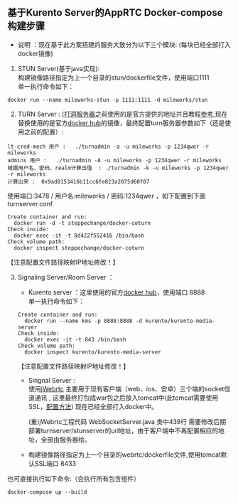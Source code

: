 ## 基于Kurento Server的AppRTC Docker-compose构建步骤  

- 说明 ：现在基于此方案搭建的服务大致分为以下三个模块: (每块已经全部打入docker镜像)  

1. STUN Server(基于java实现):  
构建镜像路径指定为上一个目录的stun/dockerfile文件，使用端口1111    
单一执行命令如下：
```
docker run --name mileworks-stun -p 1111:1111 -d mileworks/stun  
```
2. TURN Server : ([打洞服务器](https://github.com/coturn/coturn)之前使用的是官方提供的地址并且教程[参考](https://blog.csdn.net/day_day_up1991/article/details/52253892),现在替换使用的是官方[docker hub](https://store.docker.com/community/images/steppechange/docker-coturn)的镜像，最终配置turn服务器参数如下（还是使用之前的配置）:  
```
lt-cred-mech 用户 :   ./turnadmin -a -u mileworks -p 1234qwer -r mileworks
admins 用户 :   ./turnadmin -A -u mileworks -p 1234qwer -r mileworks
根据用户名、密码、realm计算出值  : ./turnadmin -k -u mileworks -p 1234qwer -r mileworks
计算出来 :  0x9ad8153416b11cc6fe823a2075d60f07
```
使用端口:3478 / 用户名:mileworks / 密码:1234qwer ，如下配置到下面 turnserver.conf
```
Create container and run:
  docker run -d -t steppechange/docker-coturn
Check inside:
  docker exec -it -t 8d422f552416 /bin/bash
Check volume path:
  docker inspect steppechange/docker-coturn
```
【注意配置文件路径映射IP地址修改！】

3. Signaling Server/Room Server ：
    - Kurento server ：这里使用的官方[docker hub](https://store.docker.com/community/images/kurento/kurento-media-server)，使用端口 8888  
    单一执行命令如下：
    ```
    Create container and run:
      docker run --name kms -p 8888:8888 -d kurento/kurento-media-server  
    Check inside:
      docker exec -it -t 843 /bin/bash
    Check volume path:
      docker inspect kurento/kurento-media-server
    ```
    【注意配置文件路径映射IP地址修改！】

    - Singnal Server :   
      使用[jWebrtc](https://github.com/inspiraluna/AppRTC-Kurento)
      主要用于现有客户端（web、ios、安卓）三个端的socket信道通讯 , 这里最终打包成war包之后放入tomcat中(此tomcat需要使用SSL，[配置方法](https://www.oschina.net/question/12_23148))
      现在已经全部打入docker中。  

      (重)jWebrtc工程代码 WebSocketServer.java 类中439行 需要修改后期部署turnserver/stunserver的url地址，由于客户端中不再配置相应的地址，全部由服务器给。

    - 构建镜像路径指定为上一个目录的webrtc/dockerfile文件,使用tomcat默认SSL端口 8433

也可直接执行如下命令:（会执行所有包含组件）
```
docker-compose up --build 
```

